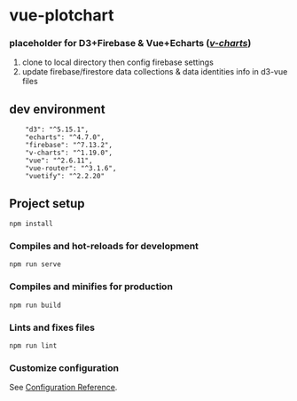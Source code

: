 # vue-plotchart

### placeholder for D3+Firebase & Vue+Echarts ([*v-charts*](https://github.com/ElemeFE/v-charts))
1. clone to local directory then config firebase settings
2. update firebase/firestore data collections & data identities info in d3-vue files

## dev environment
```
    "d3": "^5.15.1",
    "echarts": "^4.7.0",
    "firebase": "^7.13.2",
    "v-charts": "^1.19.0",
    "vue": "^2.6.11",
    "vue-router": "^3.1.6",
    "vuetify": "^2.2.20"
```

## Project setup
```
npm install
```

### Compiles and hot-reloads for development
```
npm run serve
```

### Compiles and minifies for production
```
npm run build
```

### Lints and fixes files
```
npm run lint
```

### Customize configuration
See [Configuration Reference](https://cli.vuejs.org/config/).

